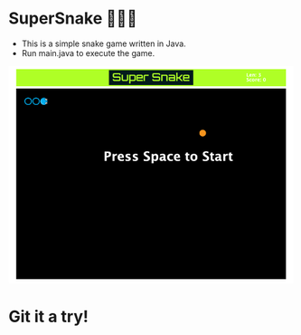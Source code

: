 # SuperSnake 🐍🐍🐍
* This is a simple snake game written in Java.
* Run main.java to execute the game.

![game-image](Game.png)

# Git it a try!

